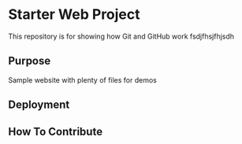 # Starter Web Project

This repository is for showing how Git and GitHub work
fsdjfhsjfhjsdh
## Purpose

Sample website with plenty of files for demos

## Deployment

## How To Contribute
